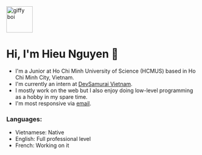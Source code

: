 <div>
  <img alt="giffy boi" src="https://media.giphy.com/media/QVz8bVdhi6dmkIkg61/giphy.gif" width="69">
</div>

# Hi, I'm Hieu Nguyen 👋

- I'm a Junior at Ho Chi Minh University of Science (HCMUS) based in Ho Chi Minh City, Vietnam.
- I'm currently an intern at [DevSamurai Vietnam](https://devsamurai.vn/).
- I mostly work on the web but I also enjoy doing low-level programming as a hobby in my spare time.
- I'm most responsive via [email](mailto:nguyenhotrunghieu0106@gmail.com).
  
### Languages:

 - Vietnamese: Native
 - English: Full professional level
 - French: Working on it
